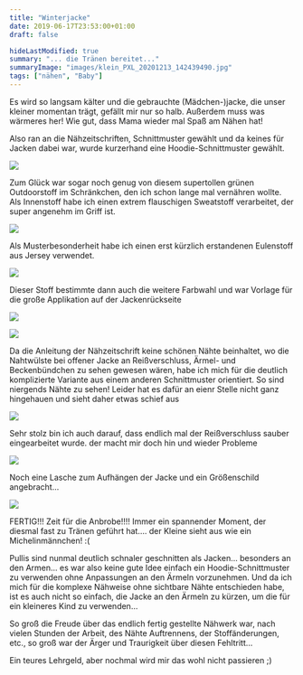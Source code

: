 ```yaml
---
title: "Winterjacke"
date: 2019-06-17T23:53:00+01:00
draft: false

hideLastModified: true
summary: "... die Tränen bereitet..."
summaryImage: "images/klein_PXL_20201213_142439490.jpg"
tags: ["nähen", "Baby"]
---
```


Es wird so langsam kälter und die gebrauchte (Mädchen-)jacke, die unser kleiner momentan trägt, gefällt mir nur so halb. Außerdem muss was wärmeres her! Wie gut, dass Mama wieder mal Spaß am Nähen hat!

Also ran an die Nähzeitschriften, Schnittmuster gewählt und da keines für Jacken dabei war, wurde kurzerhand eine Hoodie-Schnittmuster gewählt.

![](images/klein_PXL_20201213_142421871.jpg)

Zum Glück war sogar noch genug von diesem supertollen grünen Outdoorstoff im Schränkchen, den ich schon lange mal vernähren wollte. Als Innenstoff habe ich einen extrem flauschigen Sweatstoff verarbeitet, der super angenehm im Griff ist.

![](images/klein_PXL_20201213_142542750.jpg)

Als Musterbesonderheit habe ich einen erst kürzlich erstandenen Eulenstoff aus Jersey verwendet.

![](images/klein_PXL_20201213_142439490.jpg)

Dieser Stoff bestimmte dann auch die weitere Farbwahl und war Vorlage für die große Applikation auf der Jackenrückseite

![](images/klein_PXL_20201213_142453297.jpg)

![](images/klein_PXL_20201213_142500269.jpg)

Da die Anleitung der Nähzeitschrift keine schönen Nähte beinhaltet, wo die Nahtwülste bei offener Jacke an Reißverschluss, Ärmel- und Beckenbündchen zu sehen gewesen wären, habe ich mich für die deutlich komplizierte Variante aus einem anderen Schnittmuster orientiert. So sind niergends Nähte zu sehen! Leider hat es dafür an eienr Stelle nicht ganz hingehauen und sieht daher etwas schief aus

![](images/klein_PXL_20201213_142518859.jpg)

Sehr stolz bin ich auch darauf, dass endlich mal der Reißverschluss sauber eingearbeitet wurde. der macht mir doch hin und wieder Probleme

![](images/klein_PXL_20201213_142608367.jpg)

Noch eine Lasche zum Aufhängen der Jacke und ein Größenschild angebracht...

![](images/klein_PXL_20201213_142547711.jpg)

FERTIG!!! Zeit für die Anbrobe!!!! Immer ein spannender Moment, der diesmal fast zu Tränen geführt hat.... der Kleine sieht aus wie ein Michelinmännchen! :( 

Pullis sind nunmal deutlich schnaler geschnitten als Jacken... besonders an den Armen... es war also keine gute Idee einfach ein Hoodie-Schnittmuster zu verwenden ohne Anpassungen an den Ärmeln vorzunehmen. Und da ich mich für die komplexe Nähweise ohne sichtbare Nähte entschieden habe, ist es auch nicht so einfach, die Jacke an den Ärmeln zu kürzen, um die für ein kleineres Kind zu verwenden...

So groß die Freude über das endlich fertig gestellte Nähwerk war, nach vielen Stunden der Arbeit, des Nähte Auftrennens, der Stoffänderungen, etc., so groß war der Ärger und Traurigkeit über diesen Fehltritt...

Ein teures Lehrgeld, aber nochmal wird mir das wohl nicht passieren ;)
